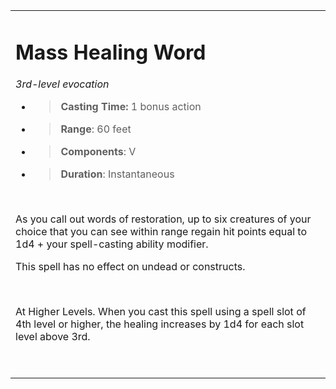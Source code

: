 <table><tbody><tr class="odd"><td><h1 id="mass-healing-word"><strong>Mass Healing Word</strong></h1><p><em>3rd-level evocation</em></p><ul><li><blockquote><p><strong>Casting Time:</strong> 1 bonus action</p></blockquote></li><li><blockquote><p><strong>Range</strong>: 60 feet</p></blockquote></li><li><blockquote><p><strong>Components</strong>: V</p></blockquote></li><li><blockquote><p><strong>Duration</strong>: Instantaneous</p></blockquote></li></ul><p> </p><p>As you call out words of restoration, up to six creatures of your choice that you can see within range regain hit points equal to 1d4 + your spell-casting ability modifier.</p><p>This spell has no effect on undead or constructs.</p><p> </p><p>At Higher Levels. When you cast this spell using a spell slot of 4th level or higher, the healing increases by 1d4 for each slot level above 3rd.</p><p> </p></td></tr></tbody></table>